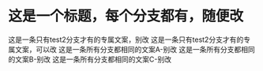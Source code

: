 # 这是一个标题，每个分支都有，随便改
这是一条只有test2分支才有的专属文案，别改
这是一条只有test2分支才有的专属文案，可以改
这是一条所有分支都相同的文案A-别改
这是一条所有分支都相同的文案B-别改
这是一条所有分支都相同的文案C-别改
